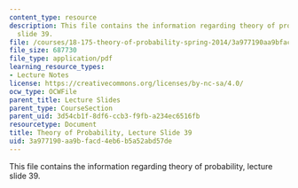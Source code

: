 ```yaml
---
content_type: resource
description: This file contains the information regarding theory of probability, lecture
  slide 39.
file: /courses/18-175-theory-of-probability-spring-2014/3a977190aa9bfacd4eb6b5a52abd57de_MIT18_175S14_Lecture39.pdf
file_size: 687730
file_type: application/pdf
learning_resource_types:
- Lecture Notes
license: https://creativecommons.org/licenses/by-nc-sa/4.0/
ocw_type: OCWFile
parent_title: Lecture Slides
parent_type: CourseSection
parent_uid: 3d54cb1f-8df6-ccb3-f9fb-a234ec6516fb
resourcetype: Document
title: Theory of Probability, Lecture Slide 39
uid: 3a977190-aa9b-facd-4eb6-b5a52abd57de
---
```

This file contains the information regarding theory of probability, lecture slide 39.